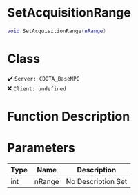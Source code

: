 # SetAcquisitionRange
```lua
void SetAcquisitionRange(nRange)
```
# Class
✔️ `Server: CDOTA_BaseNPC`  
❌ `Client: undefined`  

# Function Description

# Parameters
Type|Name|Description
--|--|--
int|nRange|No Description Set
